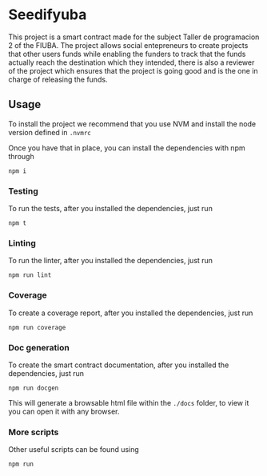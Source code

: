 # Seedifyuba

This project is a smart contract made for the subject Taller de programacion 2 of the FIUBA. The project allows social entepreneurs to create projects that other users funds while enabling the funders to track that the funds actually reach the destination which they intended, there is also a reviewer of the project which ensures that the project is going good and is the one in charge of releasing the funds.

## Usage

To install the project we recommend that you use NVM and install the node version defined in `.nvmrc`

Once you have that in place, you can install the dependencies with npm through

`npm i`

### Testing

To run the tests, after you installed the dependencies, just run

`npm t`

### Linting

To run the linter, after you installed the dependencies, just run 

`npm run lint`

### Coverage

To create a coverage report, after you installed the dependencies, just run 

`npm run coverage`

### Doc generation

To create the smart contract documentation, after you installed the dependencies, just run 

`npm run docgen`

This will generate a browsable html file within the `./docs` folder, to view it you can open it with any browser.

### More scripts

Other useful scripts can be found using

`npm run`
